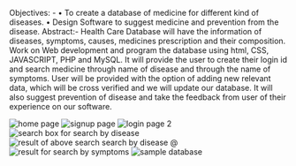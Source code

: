 
Objectives: -
•	To create a database of medicine for different kind of diseases.
•	Design Software to suggest medicine and prevention from the disease.
Abstract:-
Health Care Database will have the information of diseases, symptoms, causes, medicines prescription and their composition.   
Work on Web development and program the database using html, CSS, JAVASCRIPT, PHP and MySQL. 
It will provide the user to create their login id and search medicine through name of disease and through the name of symptoms.
User will be provided with the option of adding new relevant data, which will be cross verified and we will update our database.
It will also suggest prevention of disease and take the feedback from user of their experience on our software. 

![home page](https://user-images.githubusercontent.com/35834762/39081713-ba476006-4563-11e8-97ac-f74bc6feb511.png)
![signup page](https://user-images.githubusercontent.com/35834762/39081711-b9e6cc28-4563-11e8-820c-8078d7292d9a.png)
![login page 2](https://user-images.githubusercontent.com/35834762/39081712-ba163fe4-4563-11e8-9cfa-62b83137a4bf.png)
![search box for search by disease](https://user-images.githubusercontent.com/35834762/39081708-b987a360-4563-11e8-930d-f24e1b129f38.png)
![result of above search search by disease](https://user-images.githubusercontent.com/35834762/39081707-b9434ac6-4563-11e8-86a3-f7ba9fa16fa5.png)
@![result for search by symptoms](https://user-images.githubusercontent.com/35834762/39081706-b9128a12-4563-11e8-876a-947e1b410c2f.png)
![sample database](https://user-images.githubusercontent.com/35834762/39081709-b9b6276c-4563-11e8-9b65-3072ba5e9639.png)

